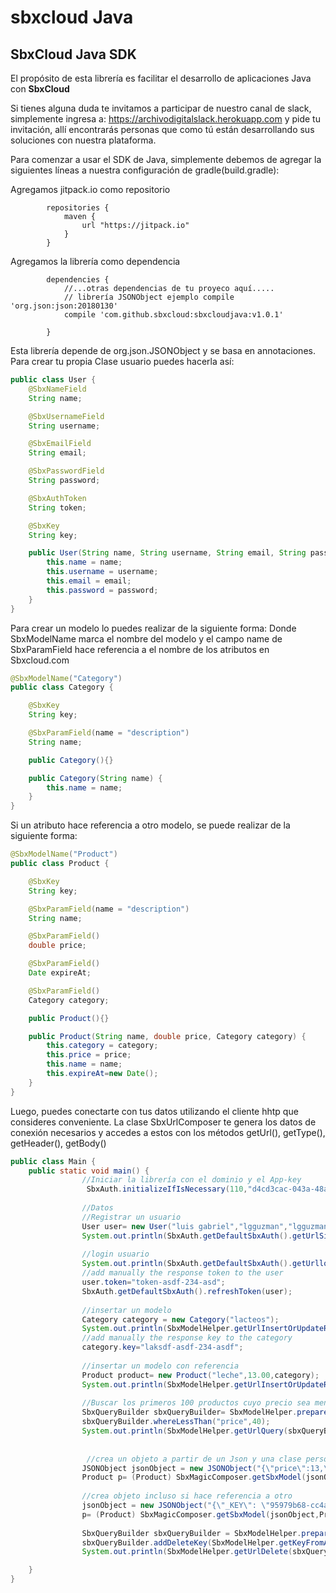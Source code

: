 # sbxcloud Java
## **SbxCloud** Java SDK



El propósito de esta librería es facilitar el desarrollo de aplicaciones Java con **SbxCloud**



Si tienes alguna duda te invitamos a participar de nuestro canal de slack, simplemente ingresa a: https://archivodigitalslack.herokuapp.com y pide tu invitación, allí encontrarás personas que como tú están desarrollando sus soluciones con nuestra plataforma.


Para comenzar a usar el SDK de Java, simplemente debemos de agregar la siguientes líneas a nuestra configuración de gradle(build.gradle):

Agregamos jitpack.io como repositorio

            repositories {
                maven {
                    url "https://jitpack.io"
                }
            }

Agregamos la librería como dependencia

            dependencies {
                //...otras dependencias de tu proyeco aquí.....
                // librería JSONObject ejemplo compile 'org.json:json:20180130'
                compile 'com.github.sbxcloud:sbxcloudjava:v1.0.1'
                
            }
 Esta librería depende de org.json.JSONObject y se basa en annotaciones. Para crear tu propia Clase usuario puedes hacerla así:
```java
public class User {
    @SbxNameField
    String name;

    @SbxUsernameField
    String username;

    @SbxEmailField
    String email;

    @SbxPasswordField
    String password;

    @SbxAuthToken
    String token;

    @SbxKey
    String key;

    public User(String name, String username, String email, String password) {
        this.name = name;
        this.username = username;
        this.email = email;
        this.password = password;
    }
}
```
Para crear un modelo lo puedes realizar de la siguiente forma:
Donde SbxModelName marca el nombre del modelo  y el campo name de SbxParamField hace referencia a el nombre de los atributos en Sbxcloud.com

```java
@SbxModelName("Category")
public class Category {

    @SbxKey
    String key;

    @SbxParamField(name = "description")
    String name;

    public Category(){}

    public Category(String name) {
        this.name = name;
    }
}
```
Si un atributo hace referencia a otro modelo, se puede realizar de la siguiente forma:

```java
@SbxModelName("Product")
public class Product {

    @SbxKey
    String key;

    @SbxParamField(name = "description")
    String name;

    @SbxParamField()
    double price;

    @SbxParamField()
    Date expireAt;

    @SbxParamField()
    Category category;

    public Product(){}

    public Product(String name, double price, Category category) {
        this.category = category;
        this.price = price;
        this.name = name;
        this.expireAt=new Date();
    }
}
```


Luego, puedes conectarte con tus datos utilizando el cliente hhtp que consideres conveniente. La clase SbxUrlComposer te genera los datos de conexión necesarios y accedes a estos con los métodos getUrl(), getType(), getHeader(), getBody()

```java
public class Main {
    public static void main() {
                //Iniciar la librería con el dominio y el App-key
                 SbxAuth.initializeIfIsNecessary(110,"d4cd3cac-043a-48ab-9d06-18aa4fd23cbd");
        
                //Datos
                //Registrar un usuario
                User user= new User("luis gabriel","lgguzman","lgguzman@sbxcloud.co","123456");
                System.out.println(SbxAuth.getDefaultSbxAuth().getUrlSigIn(user));
        
                //login usuario
                System.out.println(SbxAuth.getDefaultSbxAuth().getUrllogin(user));
                //add manually the response token to the user
                user.token="token-asdf-234-asd";
                SbxAuth.getDefaultSbxAuth().refreshToken(user);
        
                //insertar un modelo
                Category category = new Category("lacteos");
                System.out.println(SbxModelHelper.getUrlInsertOrUpdateRow(category));
                //add manually the response key to the category
                category.key="laksdf-asdf-234-asdf";
        
                //insertar un modelo con referencia
                Product product= new Product("leche",13.00,category);
                System.out.println(SbxModelHelper.getUrlInsertOrUpdateRow(product));
        
                //Buscar los primeros 100 productos cuyo precio sea menor de 40
                SbxQueryBuilder sbxQueryBuilder= SbxModelHelper.prepareQuery(Product.class,1,100);
                sbxQueryBuilder.whereLessThan("price",40);
                System.out.println(SbxModelHelper.getUrlQuery(sbxQueryBuilder));
        
        
                 //crea un objeto a partir de un Json y una clase personalizada con anotaciones
                JSONObject jsonObject = new JSONObject("{\"price\":13,\"description\":\"leche\",\"expireAt\":\"2017-02-20T20:45:36.756Z\",\"category\":\"laksdf-asdf-234-asdf\"}");
                Product p= (Product) SbxMagicComposer.getSbxModel(jsonObject,Product.class,0);
        
                //crea objeto incluso si hace referencia a otro
                jsonObject = new JSONObject("{\"_KEY\": \"95979b68-cc4a-416d-46c550380031\",\"price\":13,\"description\":\"leche\",\"expireAt\":\"2017-02-20T20:45:36.756Z\",\"category\":{\"_KEY\": \"laksdf-asdf-234-asdf\",\"description\":\"lacteos\"}}");
                p= (Product) SbxMagicComposer.getSbxModel(jsonObject,Product.class,0);
        
                SbxQueryBuilder sbxQueryBuilder = SbxModelHelper.prepareQueryToDelete(Product.class);
                sbxQueryBuilder.addDeleteKey(SbxModelHelper.getKeyFromAnnotation(p));
                System.out.println(SbxModelHelper.getUrlDelete(sbxQueryBuilder));

    }
}


```
